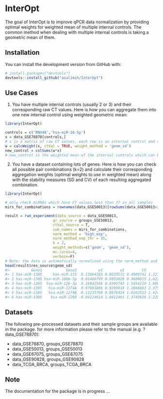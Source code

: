 
<!-- README.md is generated from README.Rmd. Please edit that file -->

# InterOpt

<!-- badges: start -->
<!-- badges: end -->

The goal of InterOpt is to improve qPCR data normalization by providing
optimal weights for weighted mean of multiple internal controls. The
common method when dealing with multiple internal controls is taking a
geometric mean of them.

## Installation

You can install the development version from GitHub with:

``` r
# install.packages("devtools")
devtools::install_github("asalimih/InterOpt")
```

## Use Cases

1)  You have multiple internal controls (usually 2 or 3) and their
    corresponding raw CT values. Here is how you can aggregate them into
    one new internal control using weighted geometric mean:

``` r
library(InterOpt)

controls = c('RNU48','hsa-miR-16-5p')
x = data_GSE78870[controls,]
# x is a matrix of raw CT values, each row is an internal control and columns are samples
w = calcWeight(x, ctVal = TRUE, weight_method = 'geom_sd')
new_control = colSums(w*x)
# new_control is the weighted mean of the internal controls which can be used like a new internal control
```

2)  You have a dataset containing lots of genes. Here is how you can
    check all possible pair combinations (k=2) and calculate their
    corresponding aggregation weights (optimal weights to use in
    weighted mean) along with the stability measures (SD and CV) of each
    resulting aggregated combination.

``` r
library(InterOpt)

# only check miRNAs which have CT values less than 37 in all samples
mirs_for_combinations = rownames(data_GSE50013)[rowSums(data_GSE50013>37)==0]

result = run_experiment(data_source = data_GSE50013,
                      gr_source = groups_GSE50013,
                      ctVal_source = T,
                      sub_names = mirs_for_combinations,
                      norm_method = 'high_exp',
                      norm_method_exp_thr = 35,
                      k = 2,
                      weight_methods=c('geom', 'geom_sd'),
                      mc.cores=4,
                      verbose=F)
# Note: the data is automatically normalized using the norm_method and the aggregation weights are calculated based on the normalized data by default. moreover the stability measures are also calculated based on the normalized data.
head(result$res_source$geom_sd)
#>          Gene1           Gene2          w1        w2        CV       SD
#> 1 has-miR-1305     has-miR-155  0.13664283 0.8633572 0.4980741 1.223680
#> 2 has-miR-1305 hsa-miR-106b-5p  0.01469799 0.9853020 0.9600015 1.622915
#> 3 has-miR-1305  hsa-miR-126-3p  0.16942566 0.8305743 1.5454219 1.800675
#> 4 has-miR-1305   hsa-miR-1274A  0.07901806 0.9209819 1.2866663 2.375019
#> 5 has-miR-1305   hsa-miR-1274B  0.11235760 0.8876424 1.0162513 1.424279
#> 6 has-miR-1305    hsa-miR-1290 -0.04124614 1.0412461 1.3745626 2.228133
```

## Datasets

The following pre-processed datasets and their sample groups are
available in the package. for more information please refer to the
manual (e.g. ?data_GSE78870):  
- data_GSE78870, groups_GSE78870  
- data_GSE50013, groups_GSE50013  
- data_GSE67075, groups_GSE67075  
- data_GSE90828, groups_GSE90828  
- data_TCGA_BRCA, groups_TCGA_BRCA

## Note

The documentation for the package is in progress …
